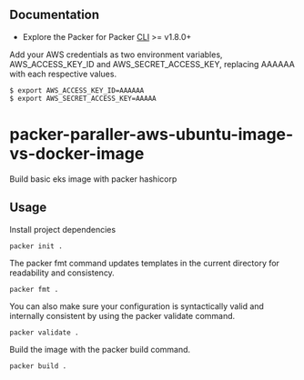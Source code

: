 ## Documentation

* Explore the Packer for Packer [CLI](https://www.packer.io/downloads) >= v1.8.0+


Add your AWS credentials as two environment variables, AWS_ACCESS_KEY_ID and AWS_SECRET_ACCESS_KEY, replacing AAAAAA with each respective values.

```shell
$ export AWS_ACCESS_KEY_ID=AAAAAA
$ export AWS_SECRET_ACCESS_KEY=AAAAA
```

# packer-paraller-aws-ubuntu-image-vs-docker-image

Build basic eks image with packer hashicorp

## Usage

Install project dependencies

```shell
packer init .
```

The packer fmt command updates templates in the current directory for readability and consistency.

```shell
packer fmt .
```

You can also make sure your configuration is syntactically valid and internally consistent by using the packer validate command.

```shell
packer validate .
```

Build the image with the packer build command. 

```shell
packer build .
```
